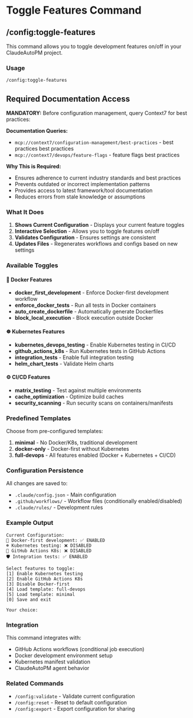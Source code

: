 # Toggle Features Command

## /config:toggle-features

This command allows you to toggle development features on/off in your ClaudeAutoPM project.

### Usage

```bash
/config:toggle-features
```
## Required Documentation Access

**MANDATORY:** Before configuration management, query Context7 for best practices:

**Documentation Queries:**
- `mcp://context7/configuration-management/best-practices` - best practices best practices
- `mcp://context7/devops/feature-flags` - feature flags best practices

**Why This is Required:**
- Ensures adherence to current industry standards and best practices
- Prevents outdated or incorrect implementation patterns
- Provides access to latest framework/tool documentation
- Reduces errors from stale knowledge or assumptions



### What It Does

1. **Shows Current Configuration** - Displays your current feature toggles
2. **Interactive Selection** - Allows you to toggle features on/off
3. **Validates Configuration** - Ensures settings are consistent
4. **Updates Files** - Regenerates workflows and configs based on new settings

### Available Toggles

#### 🐳 Docker Features
- **docker_first_development** - Enforce Docker-first development workflow
- **enforce_docker_tests** - Run all tests in Docker containers
- **auto_create_dockerfile** - Automatically generate Dockerfiles
- **block_local_execution** - Block execution outside Docker

#### ☸️ Kubernetes Features  
- **kubernetes_devops_testing** - Enable Kubernetes testing in CI/CD
- **github_actions_k8s** - Run Kubernetes tests in GitHub Actions
- **integration_tests** - Enable full integration testing
- **helm_chart_tests** - Validate Helm charts

#### ⚙️ CI/CD Features
- **matrix_testing** - Test against multiple environments
- **cache_optimization** - Optimize build caches
- **security_scanning** - Run security scans on containers/manifests

### Predefined Templates

Choose from pre-configured templates:

1. **minimal** - No Docker/K8s, traditional development
2. **docker-only** - Docker-first without Kubernetes
3. **full-devops** - All features enabled (Docker + Kubernetes + CI/CD)

### Configuration Persistence

All changes are saved to:
- `.claude/config.json` - Main configuration
- `.github/workflows/` - Workflow files (conditionally enabled/disabled)
- `.claude/rules/` - Development rules

### Example Output

```
Current Configuration:
🐳 Docker-first development: ✅ ENABLED
☸️ Kubernetes testing: ❌ DISABLED  
🔧 GitHub Actions K8s: ❌ DISABLED
🛡️ Integration tests: ✅ ENABLED

Select features to toggle:
[1] Enable Kubernetes testing
[2] Enable GitHub Actions K8s
[3] Disable Docker-first
[4] Load template: full-devops
[5] Load template: minimal
[0] Save and exit

Your choice: 
```

### Integration

This command integrates with:
- GitHub Actions workflows (conditional job execution)
- Docker development environment setup
- Kubernetes manifest validation
- ClaudeAutoPM agent behavior

### Related Commands

- `/config:validate` - Validate current configuration
- `/config:reset` - Reset to default configuration  
- `/config:export` - Export configuration for sharing